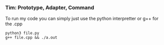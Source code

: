 ### Tim: Prototype, Adapter, Command
To run my code you can simply just use the python interpretter or g++ for the .cpp
```
python3 file.py
g++ file.cpp && ./a.out
```

